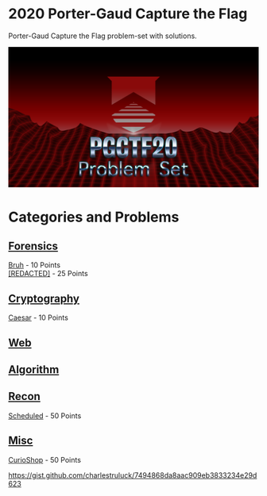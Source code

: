 # 2020 Porter-Gaud Capture the Flag
Porter-Gaud Capture the Flag problem-set with solutions.

![PGCTF20 Logo](/Readme/PGCTF20-hackerman.png)

# Categories and Problems
## [Forensics](/Forensics)
[Bruh](/Forensics/Bruh) - 10 Points \
[[REDACTED]](/Forensics/REDACTED) - 25 Points

## [Cryptography](/Cryptography)
[Caesar](/Cryptography/Caesar) - 10 Points

## [Web](/Web)

## [Algorithm](/Algorithm)

## [Recon](/Recon)
[Scheduled](/Recon/Scheduled) - 50 Points

## [Misc](/Misc)
[CurioShop](/Misc/CurioShop) - 50 Points

https://gist.github.com/charlestruluck/7494868da8aac909eb3833234e29d623